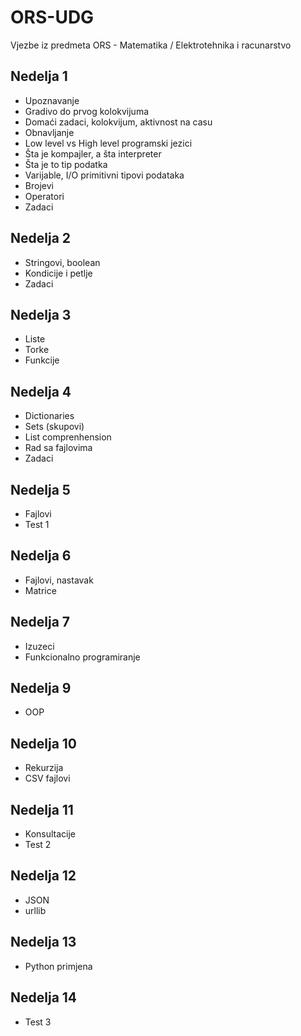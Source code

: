 # ORS-UDG
Vjezbe iz predmeta ORS - Matematika / Elektrotehnika i racunarstvo

## Nedelja 1
- Upoznavanje
- Gradivo do prvog kolokvijuma
- Domaći zadaci, kolokvijum, aktivnost na casu
- Obnavljanje
- Low level vs High level programski jezici
- Šta je kompajler, a šta interpreter
- Šta je to tip podatka
- Varijable, I/O primitivni tipovi podataka
- Brojevi
- Operatori
- Zadaci

## Nedelja 2
- Stringovi, boolean
- Kondicije i petlje
- Zadaci

## Nedelja 3
- Liste
- Torke
- Funkcije

## Nedelja 4 
- Dictionaries
- Sets (skupovi)
- List comprenhension
- Rad sa fajlovima
- Zadaci

## Nedelja 5
- Fajlovi
- Test 1

## Nedelja 6
- Fajlovi, nastavak
- Matrice

## Nedelja 7
- Izuzeci
- Funkcionalno programiranje

## Nedelja 9
- OOP

## Nedelja 10
- Rekurzija
- CSV fajlovi

## Nedelja 11
- Konsultacije
- Test 2

## Nedelja 12
- JSON
- urllib

## Nedelja 13
- Python primjena

## Nedelja 14
- Test 3
